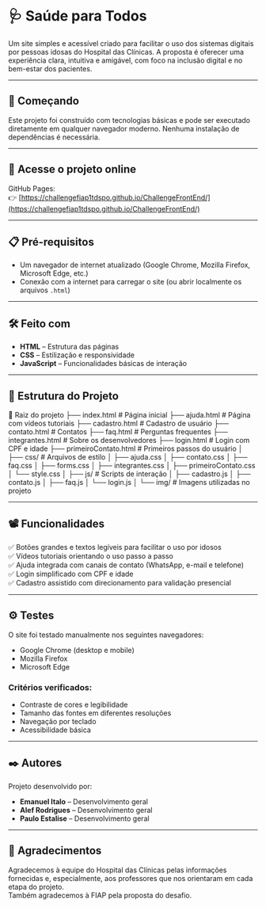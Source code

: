 # 🩺 Saúde para Todos

Um site simples e acessível criado para facilitar o uso dos sistemas digitais por pessoas idosas do Hospital das Clínicas. A proposta é oferecer uma experiência clara, intuitiva e amigável, com foco na inclusão digital e no bem-estar dos pacientes.

---

## 🚀 Começando

Este projeto foi construído com tecnologias básicas e pode ser executado diretamente em qualquer navegador moderno. Nenhuma instalação de dependências é necessária.

---

## 🔗 Acesse o projeto online

GitHub Pages:  
👉 [https://challengefiap1tdspo.github.io/ChallengeFrontEnd/](https://challengefiap1tdspo.github.io/ChallengeFrontEnd/)

---

## 📋 Pré-requisitos

- Um navegador de internet atualizado (Google Chrome, Mozilla Firefox, Microsoft Edge, etc.)
- Conexão com a internet para carregar o site (ou abrir localmente os arquivos `.html`)

---

## 🛠️ Feito com

- **HTML** – Estrutura das páginas  
- **CSS** – Estilização e responsividade  
- **JavaScript** – Funcionalidades básicas de interação  

---

## 🔧 Estrutura do Projeto

📁 Raiz do projeto
├── index.html # Página inicial
├── ajuda.html # Página com vídeos tutoriais
├── cadastro.html # Cadastro de usuário
├── contato.html # Contatos
├── faq.html # Perguntas frequentes
├── integrantes.html # Sobre os desenvolvedores
├── login.html # Login com CPF e idade
├── primeiroContato.html # Primeiros passos do usuário
│
├── css/ # Arquivos de estilo
│ ├── ajuda.css
│ ├── contato.css
│ ├── faq.css
│ ├── forms.css
│ ├── integrantes.css
│ ├── primeiroContato.css
│ └── style.css
│
├── js/ # Scripts de interação
│ ├── cadastro.js
│ ├── contato.js
│ ├── faq.js
│ └── login.js
│
└── img/ # Imagens utilizadas no projeto


---

## 📽️ Funcionalidades

✅ Botões grandes e textos legíveis para facilitar o uso por idosos  
✅ Vídeos tutoriais orientando o uso passo a passo  
✅ Ajuda integrada com canais de contato (WhatsApp, e-mail e telefone)  
✅ Login simplificado com CPF e idade  
✅ Cadastro assistido com direcionamento para validação presencial  

---

## ⚙️ Testes

O site foi testado manualmente nos seguintes navegadores:

- Google Chrome (desktop e mobile)
- Mozilla Firefox
- Microsoft Edge

### Critérios verificados:

- Contraste de cores e legibilidade  
- Tamanho das fontes em diferentes resoluções  
- Navegação por teclado  
- Acessibilidade básica  

---

## ✒️ Autores

Projeto desenvolvido por:

- **Emanuel Italo** – Desenvolvimento geral  
- **Alef Rodrigues** – Desenvolvimento geral  
- **Paulo Estalise** – Desenvolvimento geral  

---

## 🎁 Agradecimentos

Agradecemos à equipe do Hospital das Clínicas pelas informações fornecidas e, especialmente, aos professores que nos orientaram em cada etapa do projeto.  
Também agradecemos à FIAP pela proposta do desafio.

